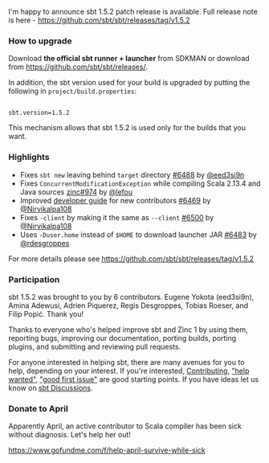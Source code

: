 [6469]: https://github.com/sbt/sbt/pull/6469
[6484]: https://github.com/sbt/sbt/pull/6484
[6483]: https://github.com/sbt/sbt/pull/6483
[6488]: https://github.com/sbt/sbt/pull/6488
[6493]: https://github.com/sbt/sbt/pull/6493
[6500]: https://github.com/sbt/sbt/pull/6500
[6497]: https://github.com/sbt/sbt/issues/6497
[zinc974]: https://github.com/sbt/zinc/issues/974
[@eed3si9n]: https://github.com/eed3si9n
[@lefou]: https://github.com/lefou
[@Nirvikalpa108]: https://github.com/Nirvikalpa108
[@rdesgroppes]: https://github.com/rdesgroppes
[@adpi2]: https://github.com/adpi2

I'm happy to announce sbt 1.5.2 patch release is available. Full release note is here - https://github.com/sbt/sbt/releases/tag/v1.5.2

### How to upgrade

Download **the official sbt runner + launcher** from SDKMAN or download from <https://github.com/sbt/sbt/releases/>.

In addition, the sbt version used for your build is upgraded by putting the following in `project/build.properties`:

<code>
sbt.version=1.5.2
</code>

This mechanism allows that sbt 1.5.2 is used only for the builds that you want.

### Highlights

- Fixes `sbt new` leaving behind `target` directory [#6488][6488] by [@eed3si9n][@eed3si9n]
- Fixes `ConcurrentModificationException` while compiling Scala 2.13.4 and Java sources [zinc#974][zinc974] by [@lefou][@lefou]
- Improved [developer guide](https://github.com/sbt/sbt/blob/develop/DEVELOPING.md) for new contributors [#6469][6469] by [@Nirvikalpa108][@Nirvikalpa108]
- Fixes `-client` by making it the same as `--client` [#6500][6500] by [@Nirvikalpa108][@Nirvikalpa108]
- Uses `-Duser.home` instead of `$HOME` to download launcher JAR [#6483][6483] by [@rdesgroppes][@rdesgroppes]

For more details please see https://github.com/sbt/sbt/releases/tag/v1.5.2

### Participation

sbt 1.5.2 was brought to you by 6 contributors. Eugene Yokota (eed3si9n), Amina Adewusi, Adrien Piquerez, Regis Desgroppes, Tobias Roeser, and Filip Popić. Thank you!

Thanks to everyone who's helped improve sbt and Zinc 1 by using them, reporting bugs, improving our documentation, porting builds, porting plugins, and submitting and reviewing pull requests.

For anyone interested in helping sbt, there are many avenues for you to help, depending on your interest. If you're interested, [Contributing](https://github.com/sbt/sbt/blob/develop/CONTRIBUTING.md), ["help wanted"](https://github.com/sbt/sbt/issues?q=is%3Aissue+is%3Aopen+label%3A%22help+wanted%22), ["good first issue"](https://github.com/sbt/sbt/issues?q=is%3Aissue+is%3Aopen+label%3A%22good+first+issue%22) are good starting points. If you have ideas let us know on [sbt Discussions](https://github.com/sbt/sbt/discussions).

### Donate to April

Apparently April, an active contributor to Scala compiler has been sick without diagnosis. Let's help her out!

https://www.gofundme.com/f/help-april-survive-while-sick
